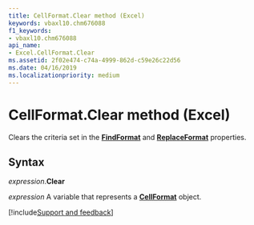 ```yaml
---
title: CellFormat.Clear method (Excel)
keywords: vbaxl10.chm676088
f1_keywords:
- vbaxl10.chm676088
api_name:
- Excel.CellFormat.Clear
ms.assetid: 2f02e474-c74a-4999-862d-c59e26c22d56
ms.date: 04/16/2019
ms.localizationpriority: medium
---
```



# CellFormat.Clear method (Excel)

Clears the criteria set in the **[FindFormat](Excel.Application.FindFormat.md)** and **[ReplaceFormat](Excel.Application.ReplaceFormat.md)** properties.


## Syntax

_expression_.**Clear**

_expression_ A variable that represents a **[CellFormat](Excel.CellFormat.md)** object.




[!include[Support and feedback](~/includes/feedback-boilerplate.md)]
